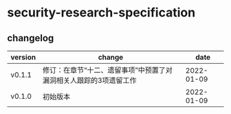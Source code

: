 # security-research-specification

## changelog

| version | change | date |
| --- | --- | --- |
| v0.1.1 | 修订：在章节“十二、遗留事项”中预置了对漏洞相关人跟踪的3项遗留工作 | 2022-01-09 |
| v0.1.0 | 初始版本 | 2022-01-09 |
